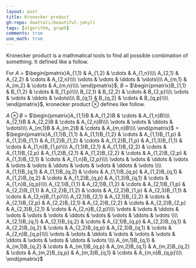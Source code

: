 ```yaml
---
layout: post
title: Kronecker product
gh-repo: daattali/beautiful-jekyll
tags: [algorithm, graph]
comments: true
use_math: true
---
```


Kronecker product is a mathmatical tools to find all possible combination of something.
It defined like a follow.

For $A$ $=$ $\begin{pmatrix}A_{1,1} & A_{1,2} & \cdots & A_{1,n}\\\\ A_{2,1} & A_{2,2} & \cdots & A_{2,n}\\\\ \vdots & \vdots & \ddots & \vdots\\\\ A_{m,1} & A_{m,2} & \cdots & A_{m,n}\\\\ \end{pmatrix}$,
$B$ $=$ $\begin{pmatrix}B_{1,1} & B_{1,2} & \cdots & B_{1,p}\\\\ B_{2,1} & B_{2,2} & \cdots & B_{2,p}\\\\ \vdots & \vdots & \ddots & \vdots\\\\ B_{q,1} & B_{q,2} & \cdots & B_{q,p}\\\\ \end{pmatrix}$, kronecker product $\otimes$ defines like follow.

$A \otimes B$ $=$ $\begin{pmatrix}A_{1,1}B & A_{1,2}B & \cdots & A_{1,n}B\\\\ A_{2,1}B & A_{2,2}B & \cdots & A_{2,n}B\\\\ \vdots & \vdots & \ddots & \vdots\\\\ A_{m,1}B & A_{m,2}B & \cdots & A_{m,n}B\\\\ \end{pmatrix}$ $=$ 
$\begin{pmatrix}A_{1,1}B_{1,1} & A_{1,1}B_{1,2} & \cdots & A_{1,1}B_{1,p} & A_{1,2}B_{1,1} & A_{1,2}B_{1,2} & \cdots & A_{1,2}B_{1,p} & A_{1,3}B_{1,1} & \cdots & A_{1,n}B_{1,p}\\\\ A_{1,1}B_{2,1} & A_{1,1}B_{2,2} & \cdots & A_{1,1}B_{2,p} & A_{1,2}B_{2,1} & A_{1,2}B_{2,2} & \cdots & A_{1,2}B_{2,p} & A_{1,3}B_{2,1} & \cdots & A_{1,n}B_{2,p}\\\\ \vdots         & \vdots         & \ddots & \vdots         & \vdots         & \vdots         & \ddots & \vdots         & \vdots         & \ddots & \vdots        \\\\ A_{1,1}B_{q,1} & A_{1,1}B_{q,2} & \cdots & A_{1,1}B_{q,p} & A_{1,2}B_{q,1} & A_{1,2}B_{q,2} & \cdots & A_{1,2}B_{q,p} & A_{1,3}B_{q,1} & \cdots & A_{1,n}B_{q,p}\\\\ A_{2,1}B_{1,1} & A_{2,1}B_{1,2} & \cdots & A_{2,1}B_{1,p} & A_{2,2}B_{1,1} & A_{2,2}B_{1,2} & \cdots & A_{2,2}B_{1,p} & A_{2,3}B_{1,1} & \cdots & A_{2,n}B_{1,p}\\\\ A_{2,1}B_{2,1} & A_{2,1}B_{2,2} & \cdots & A_{2,1}B_{2,p} & A_{2,2}B_{2,1} & A_{2,2}B_{2,2} & \cdots & A_{2,2}B_{2,p} & A_{2,3}B_{2,1} & \cdots & A_{2,n}B_{2,p}\\\\ \vdots         & \vdots         & \ddots & \vdots         & \vdots         & \vdots         & \ddots & \vdots         & \vdots         & \ddots & \vdots        \\\\ A_{2,1}B_{q,1} & A_{2,1}B_{q,2} & \cdots & A_{2,1}B_{q,p} & A_{2,2}B_{q,1} & A_{2,2}B_{q,2} & \cdots & A_{2,2}B_{q,p} & A_{2,3}B_{q,1} & \cdots & A_{2,n}B_{q,p}\\\\ \vdots         & \vdots         & \ddots & \vdots         & \vdots         & \vdots         & \ddots & \vdots         & \vdots         & \ddots & \vdots        \\\\ A_{m,1}B_{q,1} & A_{m,1}B_{q,2} & \cdots & A_{m,1}B_{q,p} & A_{m,2}B_{q,1} & A_{m,2}B_{q,2} & \cdots & A_{m,2}B_{q,p} & A_{m,3}B_{q,1} & \cdots & A_{m,n}B_{q,p}\\\\ \end{pmatrix}$